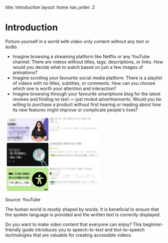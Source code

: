 title: Introduction
layout: home
nav_order: 2


# Introduction

Picture yourself in a world with video-only content without any text or audio.

- Imagine browsing a streaming platform like Netflix or any YouTube channel. There are videos without titles, tags, descriptions, or links. How would you decide what to watch based on just a few images of animations?
- Imagine scrolling your favourite social media platform. There is a playlist of videos with no titles, subtitles, or comments. How can you choose which one is worth your attention and interaction?
- Imagine browsing through your favourite smartphone blog for the latest reviews and finding no text *—* just muted advertisements. Would you be willing to purchase a product without first hearing or reading about how its new features might improve or complicate people's lives?


<img src="../Images/YouTube_playlist_without_text.png" alt="A playlist of three videos on YouTube platform with blurred text" width="60%">

Source: YouTube

The human world is mostly shaped by words. It is beneficial to ensure that the spoken language is provided and the written text is correctly displayed.

Do you want to make video content that everyone can enjoy? This beginner-friendly guide introduces you to speech-to-text and text-to-speech technologies that are valuable for creating accessible videos.
